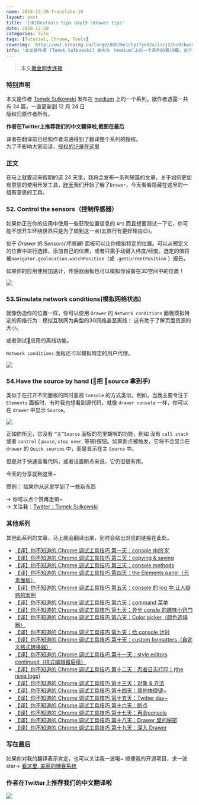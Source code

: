 ```yaml
---
name: 2018-12-20-Translate-19
layout: post
title: '[译]Devtools tips day19 :drawer tips'
date: 2018-12-20
categories: Site
tags: [Tutorial, Chrome, Tools]
coverimg: 'http://ww1.sinaimg.cn/large/88b26e1cly1fyed2xilsrj21hc0zkwsv.jpg'
info: '本文是作者 [Tomek Sułkowski] 发布在 [medium]上的一个系列的第19篇，这个系列一共有24篇'
---
```


> 本文[掘金同步连接](https://juejin.im/post/5c1b4df45188255e9b61fde5)

### 特别声明

本文是作者 [Tomek Sułkowski](https://twitter.com/sulco) 发布在 [medium](https://medium.com/@tomsu) 上的一个系列。据作者透露一共有 24 篇，一直更新到 12 月 24 日<br>
版权归原作者所有。<br>

**作者在Twitter上推荐我们的中文翻译啦,截图在最后**<br>

译者在翻译前已经和作者沟通得到了翻译整个系列的授权。<br>
为了不影响大家阅读，[授权的记录在这里](https://juejin.im/post/5c09a80151882521c81168a2)<br>

### 正文

在马上就要迎来假期的这 24 天里，我将会发布一系列短篇的文章，关于如何更加有意思的使用开发工具，[昨天](https://juejin.im/post/5c1b3cece51d452d1871ae37)我们开始了解了`Drawer`，今天看看隐藏在这里的一组有意思的工具。

### 52. Control the sensors（控制传感器）

如果你正在你的应用中使用一些获取位置信息的 `API` 而且想要测试一下它，你可能不想开车环绕世界只是为了做到这一点(去旅行有更好理由😉)。

位于 *Drawer* 的 *Sensors(传感器)* 面板可以让你模拟特定的位置。可以从预定义的位置中进行选择，添加自己的位置，或者只需手动键入纬度/经度。选定的值将被`navigator.geolocation.watchPosition`（或 `.getCurrentPosition` ）报告。

如果你的应用使用加速计，传感器面板也可以模拟你设备在3D空间中的位置！

![](https://cdn-images-1.medium.com/max/1600/1*N8Mxfmng5f6CH7-2V2J05Q.gif)

### 53.Simulate network conditions(模拟网络状态)

就像伪造你的位置一样，你可以使用 `Drawer` 的 `Network conditions` 面板模拟特定的网络行为：模拟互联网为典型的3G网络甚至离线！ 这有助于了解页面资源的大小。

或者测试应用的离线功能。

`Network conditions` 面板还可以模拟特定的用户代理。

![](https://cdn-images-1.medium.com/max/1600/1*ecaC-4QExDkuqT0SrkZidA.gif)

### 54.Have the source by hand (把 source 拿到手)

类似于在打开不同面板的同时监视 `Console` 的方式类似，例如，当我主要专注于 `Elements` 面板时，有时我也想看到源代码。就像 `drawer console` 一样，你可以在 `drawer` 中显示 `Source`。

![](https://cdn-images-1.medium.com/max/1600/1*27aYC3ugCDgfGz1iNIqCuw.png)

正如你所见，它没有 `“主”Source` 面板的花里胡哨的功能，例如 没有 `call stack` 或者 `control` ( `pause`, `step over`, 等等)按钮。如果断点被触发，它将不会显示在 `drawer` 的 `Quick sources` 中，而是显示在主 `Source` 中。

但是对于快速查看代码，或者设置断点来说，它仍旧很有用。

今天的分享就到这里~

惯例： 如果你从这里学到了一些新东西

→ 你可以点个赞再走嘛~<br>
→ 关注我：[Twitter：Tomek Sułkowski](https://twitter.com/sulco)

### 其他系列

其他此系列的文章，马上就会翻译出来，到时会贴出对应的链接在此处。

- [【译】你不知道的 Chrome 调试工具技巧 第一天：console 中的'\$'](https://juejin.im/post/5c09a80151882521c81168a2)
- [【译】你不知道的 Chrome 调试工具技巧 第二天：copying & saving](https://juejin.im/post/5c0a0d5ff265da61117a1c75)
- [【译】你不知道的 Chrome 调试工具技巧 第三天：console methods](https://juejin.im/post/5c0a8ce6f265da6141716329)
- [【译】你不知道的 Chrome 调试工具技巧 第四天：the Elements panel（元素面板）](https://juejin.im/post/5c0d2d85f265da612061a62f)
- [【译】你不知道的 Chrome 调试工具技巧 第五天：console 的 log 中,让人疑惑的案例](https://juejin.im/post/5c0edc31f265da611c26d08a)
- [【译】你不知道的 Chrome 调试工具技巧 第六天：command 菜单](https://juejin.im/post/5c0ee12551882545e24ef291)
- [【译】你不知道的 Chrome 调试工具技巧 第七天：异步 consle 的趣味小窍门](https://juejin.im/post/5c0fdfc46fb9a049b13e0d82)
- [【译】你不知道的 Chrome 调试工具技巧 第八天：Color picker（颜色选择器）](https://juejin.im/post/5c10d9d1f265da6118019028)
- [【译】你不知道的 Chrome 调试工具技巧 第九天：给 console 计时](https://juejin.im/post/5c11809ef265da61141c76f1)
- [【译】你不知道的 Chrome 调试工具技巧 第十天：custom formatters（自定义格式转换器）](https://juejin.im/post/5c1365a9e51d452f8e6034cb)
- [【译】你不知道的 Chrome 调试工具技巧 第十一天：style editors continued（样式编辑器后续）](https://juejin.im/post/5c137ac3f265da617974b675)
- [【译】你不知道的 Chrome 调试工具技巧 第十二天：忍者日志打印！(the ninja logs)](https://juejin.im/post/5c16d943518825566d2365f3)
- [【译】你不知道的 Chrome 调试工具技巧 第十三天：对象 & 方法](https://juejin.im/post/5c18b2d66fb9a049d235fc82)
- [【译】你不知道的 Chrome 调试工具技巧 第十四天：其他快捷键~](https://juejin.im/post/5c18b375f265da614e2c02e1)
- [【译】你不知道的 Chrome 调试工具技巧 第十五天：Twitter day~](https://juejin.im/post/5c1b09f9f265da616f6feb9e)
- [【译】你不知道的 Chrome 调试工具技巧 第十六天：断点](https://juejin.im/post/5c1b16556fb9a049ff4e14dd)
- [【译】你不知道的 Chrome 调试工具技巧 第十七天：再会console](https://juejin.im/post/5c1b3393e51d45482717a2b7)
- [【译】你不知道的 Chrome 调试工具技巧 第十八天：Drawer 里的秘密](https://juejin.im/post/5c1b3cece51d452d1871ae37)
- [【译】你不知道的 Chrome 调试工具技巧 第十九天：深入 Drawer ](https://juejin.im/post/5c1b4df45188255e9b61fde5)


### 写在最后

如果你对我的翻译表示肯定，也可以关注我一波哦~
顺便我的开源项目，求一波 star→ [看这里, 美丽的博客系统](https://github.com/DendiSe7enGitHub/vue-blog-generater)

### 作者在Twitter上推荐我们的中文翻译啦

![](https://user-gold-cdn.xitu.io/2018/12/13/167a5ae8a72ac531?imageView2/2/w/800/q/100)
